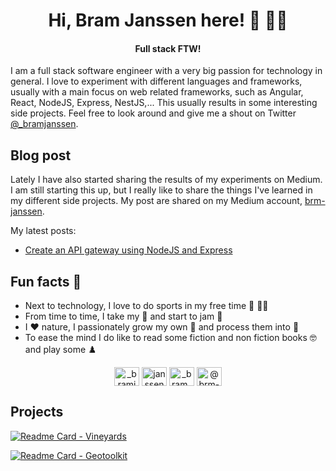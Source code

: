 <h1 align="center">Hi, Bram Janssen here! 👋 👨‍💻</h1>
<h4 align="center">Full stack FTW!</h4>

I am a full stack software engineer with a very big passion for technology in general. I love to experiment with different languages and frameworks, usually with a main focus on web related frameworks, such as Angular, React, NodeJS, Express, NestJS,... This usually results in some interesting side projects. Feel free to look around and give me a shout on Twitter [@_bramjanssen](https://twitter.com/_bramjanssen). 

## Blog post
Lately I have also started sharing the results of my experiments on Medium. I am still starting this up, but I really like to share the things I've learned in my different side projects. My post are shared on my Medium account, [brm-janssen](https://brm-janssen.medium.com/). 

My latest posts:
* [Create an API gateway using NodeJS and Express](https://medium.com/geekculture/create-an-api-gateway-using-nodejs-and-express-933d1ca23322) 

## Fun facts 🥳
* Next to technology, I love to do sports in my free time :mountain_bicyclist: 🏃‍♂️ 
* From time to time, I take my 🎸 and start to jam 🎵
* I ♥️ nature, I passionately grow my own 🍇 and process them into 🍷
* To ease the mind I do like to read some fiction and non fiction books 🤓 and play some ♟️

<p align="center">
<a href="https://twitter.com/_bramjanssen" target="blank"><img align="center" src="https://raw.githubusercontent.com/rahuldkjain/github-profile-readme-generator/master/src/images/icons/Social/twitter.svg" alt="_bramjanssen" height="30" width="40" /></a>
<a href="https://linkedin.com/in/janssenbram" target="blank"><img align="center" src="https://raw.githubusercontent.com/rahuldkjain/github-profile-readme-generator/master/src/images/icons/Social/linked-in-alt.svg" alt="janssenbram" height="30" width="40" /></a>
<a href="https://instagram.com/_bram_janssen_" target="blank"><img align="center" src="https://raw.githubusercontent.com/rahuldkjain/github-profile-readme-generator/master/src/images/icons/Social/instagram.svg" alt="_bram_janssen_" height="30" width="40" /></a>
<a href="https://medium.com/@brm-janssen" target="blank"><img align="center" src="https://raw.githubusercontent.com/rahuldkjain/github-profile-readme-generator/master/src/images/icons/Social/medium.svg" alt="@brm-janssen" height="30" width="40" /></a>
</p>

## Projects 
[![Readme Card - Vineyards](https://github-readme-stats.vercel.app/api/pin/?username=janssenbrm&repo=vineyards&theme=dark)](https://github.com/janssenbrm/vineyards)

[![Readme Card - Geotoolkit](https://github-readme-stats.vercel.app/api/pin/?username=janssenbrm&repo=geotoolkit&theme=dark)](https://github.com/janssenbrm/geotoolkit)
